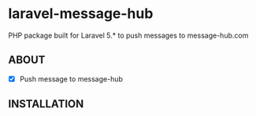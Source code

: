 # laravel-message-hub
PHP package built for Laravel 5.* to push messages to message-hub.com

## ABOUT

- [x] Push message to message-hub

## INSTALLATION
